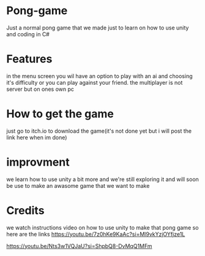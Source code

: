 # Pong-game

Just a normal pong game that we made just to learn on how to use unity and coding in C#

# Features
in the menu screen you wil have an option to play with an ai and choosing it's difficulty or you can play against your friend. the multiplayer is not server but on ones own pc
# How to get the game
just go to itch.io to download the game(it's not done yet but i will post the link here when im done)
# improvment 
we learn how to use unity a bit more and we're still exploring it and will soon be use to make an awasome game that we want to make
# Credits 
we watch instructions video on how to use unity to make that pong game so here are the links
https://youtu.be/7z0hKe9KaAc?si=Ml9vkYzjOYfjze1L

https://youtu.be/Nts3w1VQJaU?si=ShpbQ8-DvMqQ1MFm
